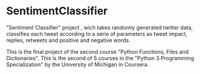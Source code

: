 
# SentimentClassifier

"Sentiment Classifier" project , wich takes randomly generated twitter data, classifies each tweet
according to a serie of parameters as tweet impact, replies, retweets and positive and negative words.

This is the final project of the second course "Python Functions, Files and Dictionaries". This is the
second of 5 courses in the "Python 3 Programming Specialization" by the University of Michigan in Coursera.
